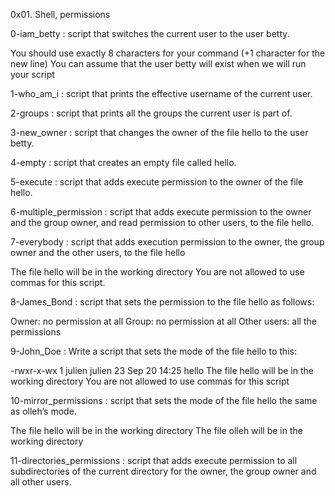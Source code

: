 0x01. Shell, permissions

0-iam_betty : script that switches the current user to the user betty.

You should use exactly 8 characters for your command (+1 character for the new line)
You can assume that the user betty will exist when we will run your script

1-who_am_i : script that prints the effective username of the current user.

2-groups : script that prints all the groups the current user is part of.

3-new_owner : script that changes the owner of the file hello to the user betty.

4-empty : script that creates an empty file called hello.

5-execute : script that adds execute permission to the owner of the file hello.

6-multiple_permission : script that adds execute permission to the owner and the group owner, and read permission to other users, to the file hello.

7-everybody : script that adds execution permission to the owner, the group owner and the other users, to the file hello

The file hello will be in the working directory
You are not allowed to use commas for this script.

8-James_Bond : script that sets the permission to the file hello as follows:

Owner: no permission at all
Group: no permission at all
Other users: all the permissions 

9-John_Doe : Write a script that sets the mode of the file hello to this:

-rwxr-x-wx 1 julien julien 23 Sep 20 14:25 hello
The file hello will be in the working directory
You are not allowed to use commas for this script

10-mirror_permissions : script that sets the mode of the file hello the same as olleh’s mode.

The file hello will be in the working directory
The file olleh will be in the working directory

11-directories_permissions : script that adds execute permission to all subdirectories of the current directory for the owner, the group owner and all other users.
